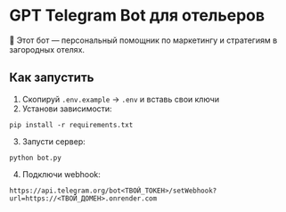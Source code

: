 # GPT Telegram Bot для отельеров

🧠 Этот бот — персональный помощник по маркетингу и стратегиям в загородных отелях.

## Как запустить

1. Скопируй `.env.example` → `.env` и вставь свои ключи
2. Установи зависимости:
```
pip install -r requirements.txt
```
3. Запусти сервер:
```
python bot.py
```
4. Подключи webhook:
```
https://api.telegram.org/bot<ТВОЙ_ТОКЕН>/setWebhook?url=https://<ТВОЙ_ДОМЕН>.onrender.com
```
